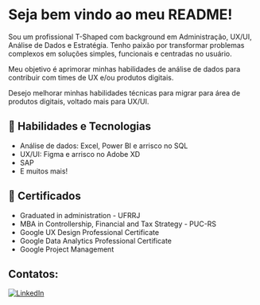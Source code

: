 # Seja bem vindo ao meu README!

Sou um profissional T-Shaped com background em Administração, UX/UI, Análise de Dados e Estratégia. Tenho paixão por transformar problemas complexos em soluções simples, funcionais e centradas no usuário.

Meu objetivo é aprimorar minhas habilidades de análise de dados para contribuir com times de UX e/ou produtos digitais.

Desejo melhorar minhas habilidades técnicas para migrar para área de produtos digitais, voltado mais para UX/UI.

## 🔧 Habilidades e Tecnologias

- Análise de dados: Excel, Power BI e arrisco no SQL
- UX/UI: Figma e arrisco no Adobe XD
- SAP
- E muitos mais!

## 💼 Certificados

- Graduated in administration - UFRRJ
- MBA in Controllership, Financial and Tax Strategy - PUC-RS
- Google UX Design Professional Certificate
- Google Data Analytics Professional Certificate
- Google Project Management


## Contatos:

[![LinkedIn](https://img.shields.io/badge/LinkedIn-000?style=for-the-badge&logo=linkedin&logoColor=ffa500)](https://www.linkedin.com/in/lucasossola/)
